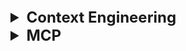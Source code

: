 <details >

- Manage your context window
- Every prompt does not work for every model. Experiment around with different prompt for different model. Save prompt not the code 
  - Good video explaining same : https://www.youtube.com/watch?v=8rABwKRsec4
- 

 <summary style="font-size: x-large; font-weight: bold">Context Engineering </summary>


<details >
 <summary style="font-size: large; font-weight: bold">Context Window </summary>

### Keep your `Conetxt Window` as lean as possible to get best result

- It is good to add more context at the start of conversation than in the middle because of `primacy bias` & `recency bias`
![img_14.png](img_14.png)

![img_101.png](img_101.png)
![img_103.png](img_103.png)
![img_100.png](img_100.png)
![img_102.png](img_102.png)

![img_104.png](img_104.png)


Referred Video: https://youtu.be/-uW5-TaVXu4?si=eokaEbTwtFh9xsi0

-----
</details>


<details >
 <summary style="font-size: large; font-weight: bold">HumanLayer Conext Engineering</summary>

- Write as much as failing test to write better code with AI agent. Follow TDD approach
- Read each and everything from your `research` and `plan` steps
- Create the system on how to use AI tools with consistent spec Markdown file
- Be very consistent with your words across your specification. The Same word should mean the same thing across your specification

### Spec -> Research -> Planning -> Implementation

![img.png](img.png)
![img_13.png](img_13.png)




# 🦄 ai that works: Advanced Context Engineering for Coding Agents

> By popular demand, AI That Works #17 will dive deep on a new kind of context engineering: managing research, specs, and planning to get the most of coding agents and coding CLIs. You've heard people bragging about spending thousands/mo on Claude Code, maxing out Amp limits, and much more. Now Dex and Vaibhav are gonna share some tips and tricks for pushing AI coding tools to their absolute limits, while still shipping well-tested, bug-free code. This isn't vibe-coding, this is something completely different.

[Video](https://www.youtube.com/watch?v=42AzKZRNhsk) (1h27m)

[![Advanced Context Engineering for Coding Agents](https://img.youtube.com/vi/42AzKZRNhsk/0.jpg)](https://www.youtube.com/watch?v=42AzKZRNhsk)

## Links

- [The issue we resolved](https://github.com/BoundaryML/baml/issues/1252)
- [Some commands we use at humanlayer](https://github.com/humanlayer/humanlayer/tree/main/.claude/commands)
- [Agents as Spec Compilers](https://x.com/dexhorthy/status/1946586571865800724)
- [How not to use SubAgents](https://x.com/dexhorthy/status/1950288431122436597)
- [CodeLayer early access](https://hlyr.dev/code)
- [The new code - Sean's Talk from AI Engineer](https://www.youtube.com/watch?v=8rABwKRsec4) (the only talk from AIE 2025 with more views than 12-Factor agents :) )
- [Wielding agents - Beyang's talk from AI Engineer](https://www.youtube.com/watch?v=F_RyElT_gJk&t=480s)

## Episode Summary

This week's 🦄 ai that works session was on "Advanced Context Engineering for Coding Agents"!

We covered a ton on how to get the most out of coding agents. Here are key takeaways you can apply today:

- **Use sub-agents for complex tasks:** Instead of one monolithic prompt, decompose the problem. Use specialized prompts for sub-tasks like planning, identifying relevant files, and then generating the code.

- **Use intentional compaction:** Actively manage and shrink your context to keep the agent focused on what's most important.

- **Align language and naming:** Use consistent naming conventions across your codebase to make it easier for the AI to understand the relationships between different parts.

- **Review markdown docs to catch problems BEFORE implementation:** Review the research and plan the agent creates to foster mental alignment and ensure it's on the right track.

- **Practice exploratory coding:** Work alongside your agent to build your own intuition and spot where the AI excels and where it needs guidance.

- **CLAUDE.md > prompts > research > plans > implementation:** Focus human effort on the highest-leverage parts of the pipeline.

- **Phase 1 - Research:** Understanding the problem and how the system works today, including filenames.

- **Phase 2 - Planning:** Building a step-by-step outline of the changes to make.

- **Phase 3 - Implementation:** Executing the plan, testing as you go, ready for surprises along the way.

## The One Thing to Remember

> Context engineering isn't just about cramming more stuff into the prompt; it's a deliberate practice of structuring, compacting, and aligning information to make your AI agent a more effective partner.


## Whiteboards

<img width="400" alt="the-dumb-way" src="https://github.com/user-attachments/assets/a8e98a3f-0247-4de6-a0c7-4e6952a56e86" />

<img width="5936" alt="slightly-smarter" src="https://github.com/user-attachments/assets/5ee4eae7-2a1c-4554-b3a0-f7bc077ceaca" />

<img width="5108" alt="sub-agents" src="https://github.com/user-attachments/assets/d8d080ba-1899-46b3-b77b-a7ba73c96161" />

<img width="9552" alt="impact : process" src="https://github.com/user-attachments/assets/35db0eb0-d09f-4cd5-826b-e543af00f829" />

<img width="11064" alt="3-step-process" src="https://github.com/user-attachments/assets/64588a1f-b2ec-4820-a6dd-7fa754f29b8d" />

<img width="8598" alt="flow-1" src="https://github.com/user-attachments/assets/53bb8d91-700c-48ad-81bf-b0449074ab98" />


## Resources

- [Session Recording](https://www.youtube.com/watch?v=42AzKZRNhsk)
- [Discord Community](https://www.boundaryml.com/discord)
- Sign up for the next session on [Luma](https://lu.ma/qvp6ap99)


-----
</details>

-----
</details>



<details >
 <summary style="font-size: x-large; font-weight: bold">MCP</summary>

![img_2.png](img_2.png)
![img_3.png](img_3.png)
![img_1.png](img_1.png)
![img_4.png](img_4.png)
![img_5.png](img_5.png)
![img_6.png](img_6.png)
![img_7.png](img_7.png)
![img_8.png](img_8.png)
![img_9.png](img_9.png)
![img_10.png](img_10.png)

![img_11.png](img_11.png)
SDK are available in Python and Typescript
![img_12.png](img_12.png)
- Referred Video: https://x.com/bytebytego/status/1907838355657863385
- Fireship: https://www.youtube.com/watch?v=HyzlYwjoXOQ

Good MCP Repo:-
1. https://github.com/strowk/mcp-k8s-go
2. https://github.com/punkpeye/awesome-mcp-servers


------
</details>
